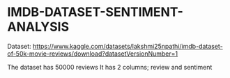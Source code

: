 # IMDB-DATASET-SENTIMENT-ANALYSIS

Dataset: https://www.kaggle.com/datasets/lakshmi25npathi/imdb-dataset-of-50k-movie-reviews/download?datasetVersionNumber=1

The dataset has 50000 reviews
It has 2 columns; review and sentiment
